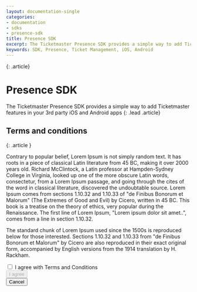 ```yaml
---
layout: documentation-single
categories:
- documentation
- sdks
- presence-sdk
title: Presence SDK
excerpt: The Ticketmaster Presence SDK provides a simple way to add Ticketmaster features in your 3rd party iOS and Android apps
keywords: SDK, Presence, Ticket Management, iOS, Android
---
```


{: .article}
# Presence SDK 

The Ticketmaster Presence SDK provides a simple way to add Ticketmaster features in your 3rd party iOS and Android apps
{: .lead .article}

## Terms and conditions
{: .article }

<form method="post" enctype="application/json" autocomplete="off">
<p>Contrary to popular belief, Lorem Ipsum is not simply random text. It has roots in a piece of classical Latin literature from 45 BC, making it over 2000 years old. Richard McClintock, a Latin professor at Hampden-Sydney College in Virginia, looked up one of the more obscure Latin words, consectetur, from a Lorem Ipsum passage, and going through the cites of the word in classical literature, discovered the undoubtable source. Lorem Ipsum comes from sections 1.10.32 and 1.10.33 of "de Finibus Bonorum et Malorum" (The Extremes of Good and Evil) by Cicero, written in 45 BC. This book is a treatise on the theory of ethics, very popular during the Renaissance. The first line of Lorem Ipsum, "Lorem ipsum dolor sit amet..", comes from a line in section 1.10.32.</p>
<p>The standard chunk of Lorem Ipsum used since the 1500s is reproduced below for those interested. Sections 1.10.32 and 1.10.33 from "de Finibus Bonorum et Malorum" by Cicero are also reproduced in their exact original form, accompanied by English versions from the 1914 translation by H. Rackham.</p>

<input id="terms" type="checkbox" value="0" name="terms">
<label for="terms">I agree with Terms and Conditions</label>
<div class="col-lg-12 col-md-12 col-sm-12 terms-btns">
  <div class="col-lg-2 col-md-2 col-sm-2">
    <button type="submit" id="agree" class="btn btn-block button button-blue" disabled="disabled">I agree</button>
  </div>
  <div class="col-lg-2 col-md-2 col-sm-2">
    <button type="cancel" class="btn btn-block button-white-gray-border">Cancel</button>
  </div>
</div>
</form>
<script>
  (function(){
    var checker = document.getElementById('terms'),
        sendbtn = document.getElementById('agree');
        checker.onchange = function(){
          if(this.checked){
            sendbtn.disabled = false;
            checker.value = 1;
          } else {
            sendbtn.disabled = true;
            checker.value = 0;
          }
        }
  }());  
</script>